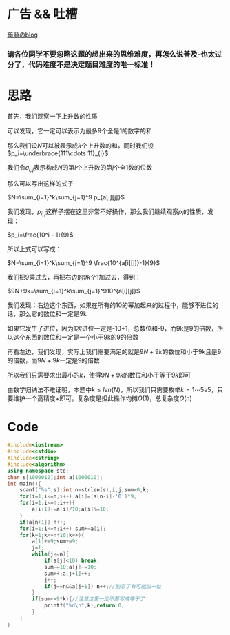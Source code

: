 # 广告 && 吐槽

[蒟蒻のblog](https://www.cnblogs.com/dedicatus545/p/9715288.html)

### 请各位同学不要忽略这题的想出来的思维难度，再怎么说普及-也太过分了，代码难度不是决定题目难度的唯一标准！

# 思路

首先，我们观察一下上升数的性质

可以发现，它一定可以表示为最多9个全是1的数字的和

那么我们设$N$可以被表示成$k$个上升数的和，同时我们设$p_i=\underbrace{111\cdots 11}_{i}$

我们令$a_{i,j}$表示构成$N$的第$I$个上升数的第$j$个全1数的位数

那么可以写出这样的式子

$N=\sum_{i=1}^k\sum_{j=1}^9 p_{a[i][j]}$

我们发现，$p_{i,j}$这样子摆在这里非常不好操作，那么我们继续观察$p_i$的性质，发现：

$p_i=\frac{10^i - 1}{9}$

所以上式可以写成：

$N=\sum_{i=1}^k\sum_{j=1}^9 \frac{10^{a[i][j]}-1}{9}$

我们把9乘过去，再把右边的$9k$个1加过去，得到：

$9N+9k=\sum_{i=1}^k\sum_{j=1}^910^{a[i][j]}$

我们发现：右边这个东西，如果在所有的10的幂加起来的过程中，能够不进位的话，那么它的数位和一定是9k

如果它发生了进位，因为1次进位一定是-10+1，总数位和-9，而9k是9的倍数，所以这个东西的数位和一定是一个小于9k的9的倍数

再看左边，我们发现，实际上我们需要满足的就是$9N+9k$的数位和小于9k且是9的倍数，而$9N+9k$一定是9的倍数

所以我们只需要求出最小的$k$，使得$9N+9k$的数位和小于等于$9k$即可

由数学归纳法不难证明，本题中$k\leq len(N)$，所以我们只需要枚举$k=1\cdots 5e5$，只要维护一个高精度+即可，复杂度是担此操作均摊$O(1)$，总复杂度$O(n)$

# Code

```cpp
#include<iostream>
#include<cstdio>
#include<cstring>
#include<algorithm>
using namespace std;
char s[1000010];int a[1000010];
int main(){
	scanf("%s",s);int n=strlen(s),i,j,sum=0,k;
	for(i=1;i<=n;i++) a[i]=(s[n-i]-'0')*9;
	for(i=1;i<=n;i++){
		a[i+1]+=a[i]/10;a[i]%=10;
	}
	if(a[n+1]) n++;
	for(i=1;i<=n;i++) sum+=a[i];
	for(k=1;k<=n*10;k++){
		a[1]+=9;sum+=9;
		j=1;
		while(j<=n){
			if(a[j]<10) break;
			sum-=10;a[j]-=10;
			sum++;a[j+1]++;
			j++;
			if(j==n&&a[j+1]) n++;//别忘了有可能加一位
		}
		if(sum<=9*k){//注意这里一定不要写成等于了
			printf("%d\n",k);return 0;
		}
	}
}
```
